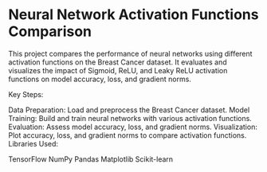 # Neural Network Activation Functions Comparison
This project compares the performance of neural networks using different activation functions on the Breast Cancer dataset. It evaluates and visualizes the impact of Sigmoid, ReLU, and Leaky ReLU activation functions on model accuracy, loss, and gradient norms.

Key Steps:

Data Preparation: Load and preprocess the Breast Cancer dataset.
Model Training: Build and train neural networks with various activation functions.
Evaluation: Assess model accuracy, loss, and gradient norms.
Visualization: Plot accuracy, loss, and gradient norms to compare activation functions.
Libraries Used:

TensorFlow
NumPy
Pandas
Matplotlib
Scikit-learn
